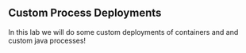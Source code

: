 ## Custom Process Deployments

In this lab we will do some custom deployments of containers and and custom java processes!